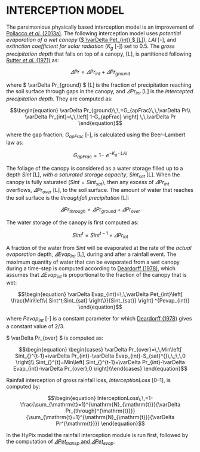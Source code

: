 <!-- MathJax -->
  <script type="text/x-mathjax-config">
    MathJax.Hub.Config({
		     TeX: {
      equationNumbers: {
        autoNumber: "AMS"
      }
    },
      tex2jax: {
        skipTags: ['script', 'noscript', 'style', 'textarea', 'pre'],
        inlineMath: [['$','$']]
      }
    });
  </script>
<script id="MathJax-script" async src="https://cdn.mathjax.org/mathjax/latest/MathJax.js?config=TeX-MML-AM_CHTML"></script>


# INTERCEPTION MODEL

The parsimonious physically based interception model is an improvement of [Pollacco *et al.* (2013a)](#_ENREF_21). The following interception model uses *potential evaporation of a wet canopy* ([$ \varDelta Pet_{int} $ [L]](https://manaakiwhenua.github.io/SoilWater_ToolBox.jl/HYPIX/Potential_evapotranspiration)), $LAI$ [-], and *extinction coefficient for solar radiation* ($K_{g}$ [-]) set to 0.5. The *gross precipitation depth* that falls on top of a canopy, [L], is partitioned following [Rutter *et al.* (1971)](#_ENREF_22) as:

$$\begin{equation} 
	\varDelta Pr\,\,=\,\,\varDelta Pr_{int}+\varDelta Pr_{ground}
\end{equation}$$

where  $ \varDelta Pr_{ground} $ [L] is the fraction of precipitation reaching the soil surface through gaps in the canopy, and $\varDelta Pr_{int}$ [L] is the *intercepted precipitation depth.* They are computed as:

$$\begin{equation}
 \varDelta Pr_{ground}\,\,=G_{apFrac}\,\,\varDelta Pr\\                                                               \varDelta Pr_{int}=\,\,\left[ 1-G_{apFrac} \right] \,\,\varDelta Pr 
 \end{equation}$$

where the gap fraction, $G_{apFrac}$ [-], is calculated using the Beer–Lambert law as:

$$\begin{equation}
G_{apFrac}=1-\,\,e^{-K_g⋅LAI}
 \end{equation}$$

The foliage of the canopy is considered as a water storage filled up to a depth $Sint$ [L], *with a saturated storage capacity*, $Sint_{sat}$ [L]. When the canopy is fully saturated ($Sint=Sint_{sat}$), then any excess of $\varDelta Pr_{int}$ overflows, $\varDelta Pr_{over}$ [L], to the soil surface. The amount of water that reaches the soil surface is the *throughfall precipitation* [L]:

$$\begin{equation}
 \varDelta Pr_{through}=\varDelta Pr_{ground}+\varDelta Pr_{over} 
 \end{equation}$$

The water storage of the canopy is first computed as:

$$\begin{equation}
 Sint^t=Sint^{t-1}+\varDelta Pr_{int} 
 \end{equation}$$

A fraction of the water from $Sint$ will be evaporated at the rate of the *actual evaporation* depth, $\varDelta Evap_{int}$ [L], during and after a rainfall event. The maximum quantity of water that can be evaporated from a wet canopy during a time-step is computed according to [Deardorff (1978)](#_ENREF_3), which assumes that $\varDelta Evap_{int}$ is proportional to the fraction of the canopy that is wet:

$$\begin{equation}
 \varDelta Evap_{int}=\,\,\varDelta Pet_{int}\left[ \frac{Min\left\{ Sint^t;Sint_{sat} \right\}}{Sint_{sat}} \right] ^{Pevap_{int}} 
\end{equation}$$

where $Pevap_{int}$ [-] is a constant parameter for which [Deardorff (1978)](#_ENREF_3) gives a constant value of 2/3.

$ \varDelta Pr_{over} $ is computed as:

$$\begin{equation}
\begin{cases}                                                               \varDelta Pr_{over}=\,\,Min\left[ Sint_{}^{t-1}+\varDelta Pr_{int}-\varDelta Evap_{int}-S_{sat}^{}\,\,;\,\,0 \right]\\                                                       Sint_{}^{t}=Min\left[ Sint_{}^{t-1}+\varDelta Pr_{int}-\varDelta Evap_{int}-\varDelta Pr_{over};0 \right]\\\end{cases} 
\end{equation}$$  

Rainfall interception of gross rainfall loss, $InterceptionLoss$ [0–1], is computed by:

$$\begin{equation}
 InterceptionLoss\,\,=1-\frac{\sum_{\mathrm{t}=1}^{\mathrm{N}_{\mathrm{t}}}{\varDelta Pr_{through}^{\mathrm{t}}}}{\sum_{\mathrm{t}=1}^{\mathrm{N}_{\mathrm{t}}}{\varDelta Pr^{\mathrm{t}}}} 
\end{equation}$$

In the HyPix model the rainfall interception module is run first, followed by the computation of [$\varDelta Pet_{transp}$ and $\varDelta Pet_{evap}$](https://manaakiwhenua.github.io/SoilWater_ToolBox.jl/HYPIX/Interceptionhttps://manaakiwhenua.github.io/SoilWater_ToolBox.jl/HYPIX/Potential_evapotranspiration).
